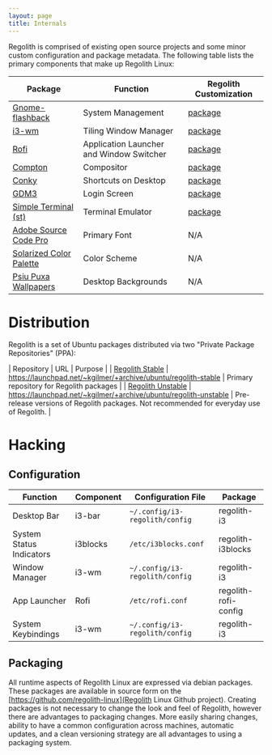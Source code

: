 ```yaml
---
layout: page
title: Internals
---
```


Regolith is comprised of existing open source projects and some minor custom configuration and package metadata. The following table lists the primary components that make up Regolith Linux:

| Package | Function | Regolith Customization |
|---------|----------|------------------------|
|[Gnome-flashback](https://wiki.gnome.org/Projects/GnomeFlashback)|System Management|[package](https://github.com/regolith-linux/regolith-gnome-flashback)|
|[i3-wm](https://i3wm.org/)|Tiling Window Manager|[package](https://github.com/regolith-linux/regolith-i3)|
|[Rofi](https://github.com/davatorium/rofi)|Application Launcher and Window Switcher|[package](https://github.com/regolith-linux/regolith-rofi-config)|
|[Compton](https://github.com/chjj/compton)|Compositor|[package](https://github.com/regolith-linux/regolith-compton-config)|
|[Conky](https://github.com/brndnmtthws/conky)|Shortcuts on Desktop|[package](https://github.com/regolith-linux/regolith-conky-config)|
|[GDM3](https://wiki.debian.org/GDM)|Login Screen|[package](https://github.com/regolith-linux/regolith-gdm3-theme)|
|[Simple Terminal (st)](https://st.suckless.org/)|Terminal Emulator|[package](https://github.com/regolith-linux/regolith-st)|
|[Adobe Source Code Pro](https://github.com/adobe-fonts/source-code-pro)|Primary Font|N/A|
|[Solarized Color Palette](https://ethanschoonover.com/solarized/)|Color Scheme|N/A|
|[Psiu Puxa Wallpapers](http://wallpaper-site.webflow.io/)|Desktop Backgrounds|N/A|

# Distribution

Regolith is a set of Ubuntu packages distributed via two "Private Package Repositories" (PPA):

| Repository | URL | Purpose |
| [Regolith Stable](https://launchpad.net/~kgilmer/+archive/ubuntu/regolith-stable) | https://launchpad.net/~kgilmer/+archive/ubuntu/regolith-stable | Primary repository for Regolith packages |
| [Regolith Unstable](https://launchpad.net/~kgilmer/+archive/ubuntu/regolith-unstable) | https://launchpad.net/~kgilmer/+archive/ubuntu/regolith-unstable | Pre-release versions of Regolith packages. Not recommended for everyday use of Regolith. |

# Hacking

## Configuration

| Function | Component | Configuration File | Package |
|----------|-----------|--------------------|---------|
|Desktop Bar|i3-bar|`~/.config/i3-regolith/config`|regolith-i3|
|System Status Indicators|i3blocks|`/etc/i3blocks.conf`|regolith-i3blocks|
|Window Manager|i3-wm|`~/.config/i3-regolith/config`|regolith-i3|
|App Launcher|Rofi|`/etc/rofi.conf`|regolith-rofi-config|
|System Keybindings|i3-wm|`~/.config/i3-regolith/config`|regolith-i3|

## Packaging

All runtime aspects of Regolith Linux are expressed via debian packages.  These packages are available in source form on the [https://github.com/regolith-linux](Regolith Linux Github project).  Creating packages is not necessary to change the look and feel of Regolith, however there are advantages to packaging changes.  More easily sharing changes, ability to have a common configuration across machines, automatic updates, and a clean versioning strategy are all advantages to using a packaging system.
